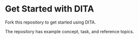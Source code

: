 # Get Started with DITA

Fork this repository to get started using DITA. 

The repository has example concept, task, and reference topics.
